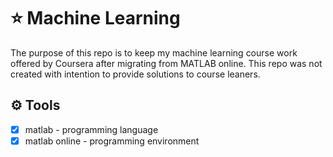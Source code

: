 # ⭐ Machine Learning
The purpose of this repo is to keep my machine learning course work offered by Coursera after migrating from MATLAB online. This repo was not created with
intention to provide solutions to course leaners.

## :gear: Tools
- [x] matlab - programming language
- [x] matlab online - programming environment

